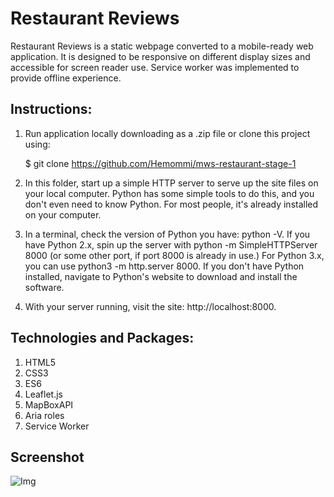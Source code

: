 
# Restaurant Reviews

Restaurant Reviews is a static webpage converted to a mobile-ready web application. It is designed to be responsive on different display sizes and accessible for screen reader use. Service worker was implemented to provide offline experience.

## Instructions:

1.	Run application locally downloading as a .zip file or clone this project using:

    $ git clone https://github.com/Hemommi/mws-restaurant-stage-1

2.	In this folder, start up a simple HTTP server to serve up the site files on your local computer. Python has some simple tools to do this, and you don't even need to know Python. For most people, it's already installed on your computer.
3.	In a terminal, check the version of Python you have: python -V. If you have Python 2.x, spin up the server with python -m SimpleHTTPServer 8000 (or some other port, if port 8000 is already in use.) For Python 3.x, you can use python3 -m http.server 8000. If you don't have Python installed, navigate to Python's website to download and install the software.
4.	With your server running, visit the site: http://localhost:8000.

## Technologies and Packages:

1.	HTML5
2.	CSS3
3.	ES6
4.	Leaflet.js
5.	MapBoxAPI
6.	Aria roles
7.	Service Worker

## Screenshot
![Img](img/main.png)

